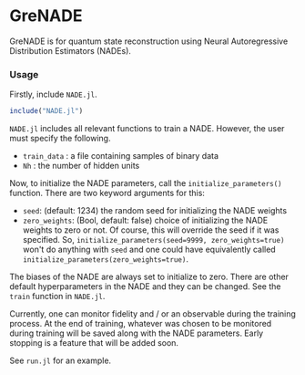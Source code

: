 # GreNADE

GreNADE is for quantum state reconstruction using Neural Autoregressive Distribution Estimators (NADEs).

### Usage

Firstly, include ```NADE.jl```.

```julia
include("NADE.jl")
```

```NADE.jl``` includes all relevant functions to train a NADE. However, the user must specify the following.

- ```train_data``` : a file containing samples of binary data
- ```Nh``` : the number of hidden units

Now, to initialize the NADE parameters, call the ```initialize_parameters()``` function. There are two keyword arguments for this:

- ```seed```: (default: 1234) the random seed for initializing the NADE weights
- ```zero_weights```: (Bool, default: false) choice of initializing the NADE weights to zero or not. Of course, this will override the seed if it was specified. So, ```initialize_parameters(seed=9999, zero_weights=true)``` won't do anything with ```seed``` and one could have equivalently called ```initialize_parameters(zero_weights=true)```.

The biases of the NADE are always set to initialize to zero. There are other default hyperparameters in the NADE and they can be changed. See the ```train``` function in ```NADE.jl```.

Currently, one can monitor fidelity and / or an observable during the training process. At the end of training, whatever was chosen to be monitored during training will be saved along with the NADE parameters. Early stopping is a feature that will be added soon. 

See ```run.jl``` for an example.
